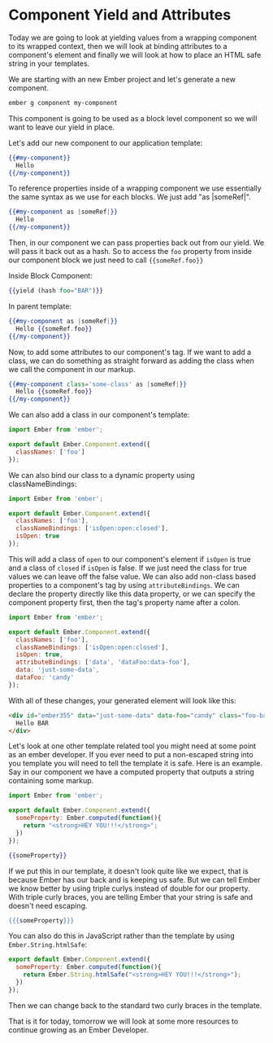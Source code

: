 # Component Yield and Attributes

Today we are going to look at yielding values from a wrapping component to its wrapped context, then we will look at binding attributes to a component's element and finally we will look at how to place an HTML safe string in your templates.

We are starting with an new Ember project and let's generate a new component.

```sh
ember g component my-component
```

This component is going to be used as a block level component so we will want to leave our yield in place.

Let's add our new component to our application template:

```hbs
{{#my-component}}
  Hello
{{/my-component}}
```

To reference properties inside of a wrapping component we use essentially the same syntax as we use for each blocks. We just add "as |someRef|".

```hbs
{{#my-component as |someRef|}}
  Hello
{{/my-component}}
```

Then, in our component we can pass properties back out from our yield. We will pass it back out as a hash. So to access the `foo` property from inside our component block we just need to call `{{someRef.foo}}`

Inside Block Component:
```hbs
{{yield (hash foo="BAR")}}
```

In parent template:

```hbs
{{#my-component as |someRef|}}
  Hello {{someRef.foo}}
{{/my-component}}
```

Now, to add some attributes to our component's tag. If we want to add a class, we can do something as straight forward as adding the class when we call the component in our markup.

```hbs
{{#my-component class='some-class' as |someRef|}}
  Hello {{someRef.foo}}
{{/my-component}}
```

We can also add a class in our component's template:

```JavaScript
import Ember from 'ember';

export default Ember.Component.extend({
  classNames: ['foo']
});
```

We can also bind our class to a dynamic property using classNameBindings:


```JavaScript
import Ember from 'ember';

export default Ember.Component.extend({
  classNames: ['foo'],
  classNameBindings: ['isOpen:open:closed'],
  isOpen: true
});
```

This will add a class of `open` to our component's element if `isOpen` is true and a class of `closed` if `isOpen` is false. If we just need the class for true values we can leave off the false value. We can also add non-class based properties to a component's tag by using `attributeBindings`. We can declare the property directly like this data property, or we can specify the component property first, then the tag's property name after a colon.

```JavaScript
import Ember from 'ember';

export default Ember.Component.extend({
  classNames: ['foo'],
  classNameBindings: ['isOpen:open:closed'],
  isOpen: true,
  attributeBindings: ['data', 'dataFoo:data-foo'],
  data: 'just-some-data',
  dataFoo: 'candy'
});
```

With all of these changes, your generated element will look like this:

```html
<div id="ember355" data="just-some-data" data-foo="candy" class="foo-bar ember-view foo open">  
  Hello BAR
</div>
```

Let's look at one other template related tool you might need at some point as an ember developer. If you ever need to put a non-escaped string into you template you will need to tell the template it is safe. Here is an example. Say in our component we have a computed property that outputs a string containing some markup.

```JavaScript
import Ember from 'ember';

export default Ember.Component.extend({
  someProperty: Ember.computed(function(){
    return "<strong>HEY YOU!!!</strong>";
  })
});
```

```hbs
{{someProperty}}
```

If we put this in our template, it doesn't look quite like we expect, that is because Ember has our back and is keeping us safe. But we can tell Ember we know better by using triple curlys instead of double for our property. With triple curly braces, you are telling Ember that your string is safe and doesn't need escaping.

```hbs
{{{someProperty}}}
```

You can also do this in JavaScript rather than the template by using `Ember.String.htmlSafe`:

```JavaScript
export default Ember.Component.extend({
  someProperty: Ember.computed(function(){
    return Ember.String.htmlSafe("<strong>HEY YOU!!!</strong>");
  })
});
```

Then we can change back to the standard two curly braces in the template.

That is it for today, tomorrow we will look at some more resources to continue growing as an Ember Developer.
